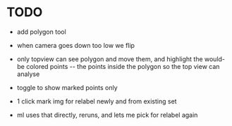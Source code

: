 # TODO

- add polygon tool
- when camera goes down too low we flip
- only topview can see polygon and move them, and highlight the would-be colored points -- the points inside the polygon so the top view can analyse
- toggle to show marked points only

- 1 click mark img for relabel newly and from existing set
- ml uses that directly, reruns, and lets me pick for relabel again
